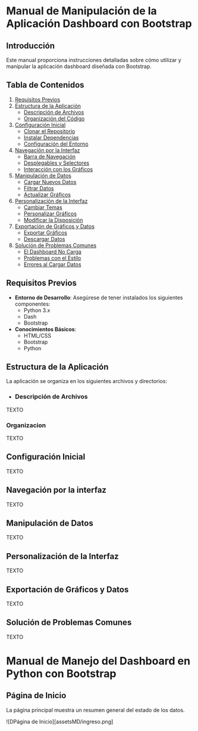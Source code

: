 # Manual de Manipulación de la Aplicación Dashboard con Bootstrap

## Introducción
Este manual proporciona instrucciones detalladas sobre cómo utilizar y manipular la aplicación dashboard diseñada con Bootstrap. 

## Tabla de Contenidos
1. [Requisitos Previos](#requisitos-previos)
2. [Estructura de la Aplicación](#estructura-de-la-aplicación)
    - [Descripción de Archivos](#descripción-de-archivos)
    - [Organización del Código](#organización-del-código)
3. [Configuración Inicial](#configuración-inicial)
    - [Clonar el Repositorio](#clonar-el-repositorio)
    - [Instalar Dependencias](#instalar-dependencias)
    - [Configuración del Entorno](#configuración-del-entorno)
4. [Navegación por la Interfaz](#navegación-por-la-interfaz)
    - [Barra de Navegación](#barra-de-navegación)
    - [Desplegables y Selectores](#desplegables-y-selectores)
    - [Interacción con los Gráficos](#interacción-con-los-gráficos)
5. [Manipulación de Datos](#manipulación-de-datos)
    - [Cargar Nuevos Datos](#cargar-nuevos-datos)
    - [Filtrar Datos](#filtrar-datos)
    - [Actualizar Gráficos](#actualizar-gráficos)
6. [Personalización de la Interfaz](#personalización-de-la-interfaz)
    - [Cambiar Temas](#cambiar-temas)
    - [Personalizar Gráficos](#personalizar-gráficos)
    - [Modificar la Disposición](#modificar-la-disposición)
7. [Exportación de Gráficos y Datos](#exportación-de-gráficos-y-datos)
    - [Exportar Gráficos](#exportar-gráficos)
    - [Descargar Datos](#descargar-datos)
8. [Solución de Problemas Comunes](#solución-de-problemas-comunes)
    - [El Dashboard No Carga](#el-dashboard-no-carga)
    - [Problemas con el Estilo](#problemas-con-el-estilo)
    - [Errores al Cargar Datos](#errores-al-cargar-datos)

## Requisitos Previos
- **Entorno de Desarrollo**: Asegúrese de tener instalados los siguientes componentes:
  - Python 3.x
  - Dash
  - Bootstrap
- **Conocimientos Básicos**:
  - HTML/CSS
  - Bootstrap
  - Python

## Estructura de la Aplicación
La aplicación se organiza en los siguientes archivos y directorios:

- ### Descripción de Archivos
TEXTO
### Organizacion 
TEXTO

## Configuración Inicial
TEXTO
## Navegación por la interfaz
TEXTO
## Manipulación de Datos
TEXTO
## Personalización de la Interfaz
TEXTO
## Exportación de Gráficos y Datos
TEXTO
## Solución de Problemas Comunes
TEXTO


# Manual de Manejo del Dashboard en Python con Bootstrap

## Página de Inicio

La página principal muestra un resumen general del estado de los datos.

![DPágina de Inicio][assetsMD/ingreso.png]
